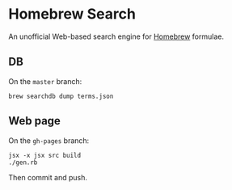 # Homebrew Search

An unofficial Web-based search engine for [Homebrew](http://brew.sh/) formulae.

## DB

On the `master` branch:

    brew searchdb dump terms.json

## Web page

On the `gh-pages` branch:

    jsx -x jsx src build
    ./gen.rb

Then commit and push.
